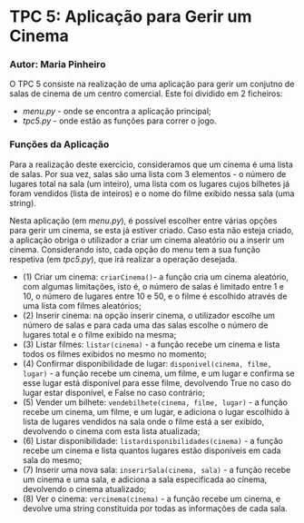 # TPC 5: Aplicação para Gerir um Cinema
### Autor: Maria Pinheiro

O TPC 5 consiste na realização de uma aplicação para gerir um conjutno de salas de cinema de um centro comercial. Este foi dividido em 2 ficheiros:
* *menu.py* - onde se encontra a aplicação principal;
* *tpc5.py*  - onde estão as funções para correr o jogo.


### Funções da Aplicação
Para a realização deste exercício, consideramos que um cinema é uma lista de salas. Por sua vez, salas são uma lista com 3 elementos - o número de lugares total na sala (um inteiro), uma lista com os lugares cujos bilhetes já foram vendidos (lista de inteiros) e o nome do filme exibido nessa sala (uma string).

Nesta aplicação (em *menu.py*), é possível escolher entre várias opções para gerir um cinema, se esta já estiver criado. Caso esta não esteja criado, a aplicação obriga o utilizador a criar um cinema aleatório ou a inserir um cinema.
Considerando isto, cada opção do menu tem a sua função respetiva (em *tpc5.py*), que irá realizar a operação desejada.
* (1) Criar um cinema: `criarCinema()`- a função cria um cinema aleatório, com algumas limitações, isto é, o número de salas é limitado entre 1 e 10, o número de lugares entre 10 e 50, e o filme é escolhido através de uma lista com filmes aleatórios;
* (2) Inserir cinema: na opção inserir cinema, o utilizador escolhe um número de salas e para cada uma das salas escolhe o número de lugares total e o filme exibido na mesma;
* (3) Listar filmes: `listar(cinema)` - a função recebe um cinema e lista todos os filmes exibidos no mesmo no momento;
* (4) Confirmar disponibilidade de lugar: `disponivel(cinema, filme, lugar)` - a função recebe um cinema, um filme, e um lugar e confirma se esse lugar está disponível para esse filme, devolvendo True no caso do lugar estar disponível, e False no caso contrário;
* (5) Vender um bilhete: `vendebilhete(cinema, filme, lugar)` - a função recebe um cinema, um filme, e um lugar, e adiciona o lugar escolhido à lista de lugares vendidos na sala onde o filme está a ser exibido, devolvendo o cinema com esta lista atualizada;
* (6) Listar disponibilidade: `listardisponibilidades(cinema)` - a função recebe um cinema e lista quantos lugares estão disponíveis em cada sala do mesmo;
* (7) Inserir uma nova sala: `inserirSala(cinema, sala)` - a função recebe um cinema e uma sala, e adiciona a sala especificada ao cinema, devolvendo o cinema atualizado;
* (8) Ver o cinema: `vercinema(cinema)` - a função recebe um cinema, e devolve uma string constituida por todas as informações de cada sala.



